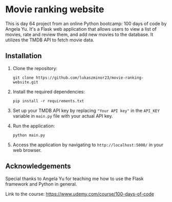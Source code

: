 # Movie ranking website

This is day 64 project from an online Python bootcamp: 100 days of code by Angela Yu.
It's a Flask web application that allows users to view a list of movies, rate and review them, and add new movies to the database. It utilizes the TMDB API to fetch movie data.


## Installation

1. Clone the repository:

    ```
    git clone https://github.com/lukaszminor23/movie-ranking-website.git
    ```

2. Install the required dependencies:
    
    ```
    pip install -r requirements.txt
    ```
   
3. Set up your TMDB API key by replacing `"Your API key"` in the `API_KEY` variable in `main.py` file with your actual API key.


4. Run the application:

    ```
    python main.py
    ```
5. Access the application by navigating to `http://localhost:5000/` in your web browser.
## Acknowledgements
Special thanks to Angela Yu for teaching me how to use the Flask framework and Python in general.

Link to the course:
https://www.udemy.com/course/100-days-of-code
